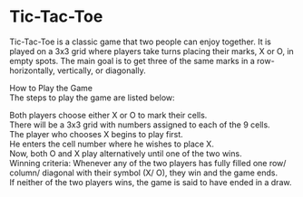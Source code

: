 # Tic-Tac-Toe
Tic-Tac-Toe is a classic game that two people can enjoy together. It is played on a 3x3 grid where players take turns placing their marks, X or O, in empty spots. The main goal is to get three of the same marks in a row-horizontally, vertically, or diagonally.

How to Play the Game <br>
The steps to play the game are listed below:

Both players choose either X or O to mark their cells.<br>
There will be a 3x3 grid with numbers assigned to each of the 9 cells.<br>
The player who chooses X begins to play first.<br>
He enters the cell number where he wishes to place X.<br>
Now, both O and X play alternatively until one of the two wins.<br>
Winning criteria: Whenever any of the two players has fully filled one row/ column/ diagonal with their symbol (X/ O), they win and the game ends.<br>
If neither of the two players wins, the game is said to have ended in a draw.<br>
